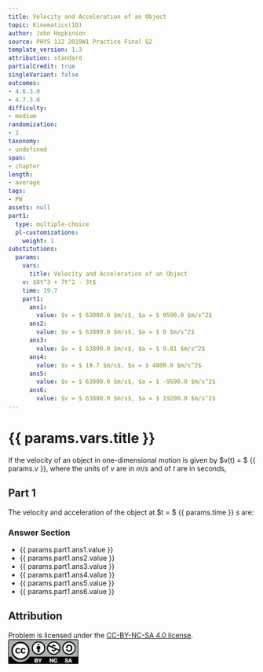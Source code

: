 ```yaml
---
title: Velocity and Acceleration of an Object
topic: Kinematics(1D)
author: John Hopkinson
source: PHYS 112 2019W1 Practice Final Q2
template_version: 1.3
attribution: standard
partialCredit: true
singleVariant: false
outcomes:
- 4.6.3.0
- 4.7.3.0
difficulty:
- medium
randomization:
- 2
taxonomy:
- undefined
span:
- chapter
length:
- average
tags:
- PW
assets: null
part1:
  type: multiple-choice
  pl-customizations:
    weight: 1
substitutions:
  params:
    vars:
      title: Velocity and Acceleration of an Object
    v: $8t^3 + 7t^2 - 3t$
    time: 19.7
    part1:
      ans1:
        value: $v = $ 63800.0 $m/s$, $a = $ 9590.0 $m/s^2$
      ans2:
        value: $v = $ 63800.0 $m/s$, $a = $ 0 $m/s^2$
      ans3:
        value: $v = $ 63800.0 $m/s$, $a = $ 9.81 $m/s^2$
      ans4:
        value: $v = $ 19.7 $m/s$, $a = $ 4800.0 $m/s^2$
      ans5:
        value: $v = $ 63800.0 $m/s$, $a = $ -9590.0 $m/s^2$
      ans6:
        value: $v = $ 63800.0 $m/s$, $a = $ 19200.0 $m/s^2$
---
```

# {{ params.vars.title }}
If the velocity of an object in one-dimensional motion is given by $v(t) = $ {{ params.v }}, where the units of $v$ are in $m/s$ and of $t$ are in seconds,

## Part 1

The velocity and acceleration of the object at $t = $ {{ params.time }} $s$ are:

### Answer Section

- {{ params.part1.ans1.value }}
- {{ params.part1.ans2.value }}
- {{ params.part1.ans3.value }}
- {{ params.part1.ans4.value }}
- {{ params.part1.ans5.value }}
- {{ params.part1.ans6.value }}

## Attribution

Problem is licensed under the [CC-BY-NC-SA 4.0 license](https://creativecommons.org/licenses/by-nc-sa/4.0/).<br> ![The Creative Commons 4.0 license requiring attribution-BY, non-commercial-NC, and share-alike-SA license.](https://raw.githubusercontent.com/firasm/bits/master/by-nc-sa.png)